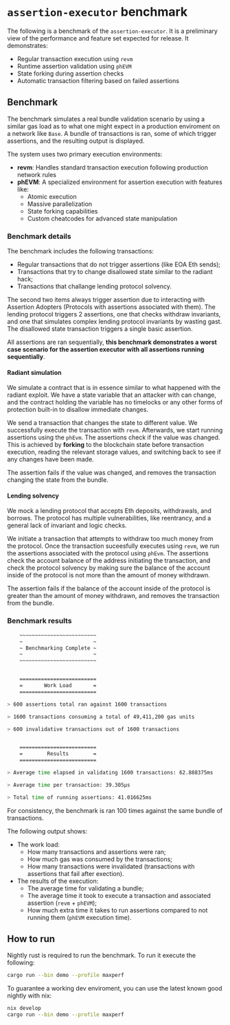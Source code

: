 # `assertion-executor` benchmark

The following is a benchmark of the `assertion-executor`. It is a preliminary view of the performance and feature set expected for release.
It demonstrates:

- Regular transaction execution using `revm`
- Runtime assertion validation using `phEVM`
- State forking during assertion checks
- Automatic transaction filtering based on failed assertions

## Benchmark

The benchmark simulates a real bundle validation scenario by using a similar gas load as to what one might expect in a production enviroment on a network like `Base`.
A bundle of transactions is ran, some of which trigger assertions, and the resulting output is displayed.

The system uses two primary execution environments:

- **revm**: Handles standard transaction execution following production network rules
- **phEVM**: A specialized environment for assertion execution with features like:
  - Atomic execution
  - Massive parallelization
  - State forking capabilities
  - Custom cheatcodes for advanced state manipulation

### Benchmark details

The benchmark includes the following transactions:

- Regular transactions that do not trigger assertions (like EOA Eth sends);
- Transactions that try to change disallowed state similar to the radiant hack;
- Transactions that challange lending protocol solvency.

The second two items always trigger assertion due to interacting with Assertion Adopters (Protocols with assertions associated with them). The lending protocol triggers 2 assertions, one that checks withdraw invariants, and one that simulates complex lending protocol invariants by wasting gast. The disallowed state transaction triggers a single basic assertion.

All assertions are ran sequentially, **this benchmark demonstrates a worst case scenario for the assertion executor with all assertions running sequentially**.

#### Radiant simulation

We simulate a contract that is in essence similar to what happened with the radiant exploit. We have a state variable that an attacker with can change, and the contract holding the variable has no timelocks or any other forms of protection built-in to disallow immediate changes.

We send a transaction that changes the state to different value. We successfully execute the transaction with `revm`. Afterwards, we start running assertions using the `phEvm`. The assertions check if the value was changed. This is achieved by **forking** to the blockchain state before transaction execution, reading the relevant storage values, and switching back to see if any changes have been made.

The assertion fails if the value was changed, and removes the transaction changing the state from the bundle.

#### Lending solvency

We mock a lending protocol that accepts Eth deposits, withdrawals, and borrows. The protocol has multiple vulnerabilities, like reentrancy, and a general lack of invariant and logic checks.

We initiate a transaction that attempts to withdraw too much money from the protocol. Once the transaction suceesfully executes using `revm`, we run the assertions associated with the protocol using `phEvm`. The assertions check the account balance of the address initiating the transaction, and check the protocol solvency by making sure the balance of the account inside of the protocol is not more than the amount of money withdrawn.

The assertion fails if the balance of the account inside of the protocol is greater than the amount of money withdrawn, and removes the transaction from the bundle.

### Benchmark results

```bash
    ~~~~~~~~~~~~~~~~~~~~~~~~~
    ~                       ~
    ~ Benchmarking Complete ~
    ~                       ~
    ~~~~~~~~~~~~~~~~~~~~~~~~~


    =========================
    =       Work Load       =
    =========================

> 600 assertions total ran against 1600 transactions

> 1600 transactions consuming a total of 49,411,200 gas units

> 600 invalidative transactions out of 1600 transactions


    =========================
    =        Results        =
    =========================

> Average time elapsed in validating 1600 transactions: 62.888375ms

> Average time per transaction: 39.305µs

> Total time of running assertions: 41.016625ms
```

For consistency, the benchmark is ran 100 times against the same bundle of transactions.

The following output shows:

- The work load:
  - How many transactions and assertions were ran;
  - How much gas was consumed by the transactions;
  - How many transactions were invalidated (transactions with assertions that fail after exection).
- The results of the execution:
  - The average time for validating a bundle;
  - The average time it took to execute a transaction and associated assertion (`revm` + `phEVM`);
  - How much extra time it takes to run assertions compared to not running them (`phEVM` execution time).

## How to run

Nightly rust is required to run the benchmark. To run it execute the following:

```bash
cargo run --bin demo --profile maxperf
```

To guarantee a working dev enviroment, you can use the latest known good nightly with nix:

```bash
nix develop
cargo run --bin demo --profile maxperf
```
